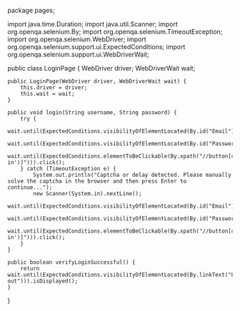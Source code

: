 package pages;

import java.time.Duration;
import java.util.Scanner;
import org.openqa.selenium.By;
import org.openqa.selenium.TimeoutException;
import org.openqa.selenium.WebDriver;
import org.openqa.selenium.support.ui.ExpectedConditions;
import org.openqa.selenium.support.ui.WebDriverWait;

public class LoginPage {
    WebDriver driver;
    WebDriverWait wait;
    
    public LoginPage(WebDriver driver, WebDriverWait wait) {
        this.driver = driver;
        this.wait = wait;
    }
    
    public void login(String username, String password) {
        try {
            wait.until(ExpectedConditions.visibilityOfElementLocated(By.id("Email"))).sendKeys(username);
            wait.until(ExpectedConditions.visibilityOfElementLocated(By.id("Password"))).sendKeys(password);
            wait.until(ExpectedConditions.elementToBeClickable(By.xpath("//button[contains(text(),'Log in')]"))).click();
        } catch (TimeoutException e) {
            System.out.println("Captcha or delay detected. Please manually solve the captcha in the browser and then press Enter to continue...");
            new Scanner(System.in).nextLine();
            wait.until(ExpectedConditions.visibilityOfElementLocated(By.id("Email"))).sendKeys(username);
            wait.until(ExpectedConditions.visibilityOfElementLocated(By.id("Password"))).sendKeys(password);
            wait.until(ExpectedConditions.elementToBeClickable(By.xpath("//button[contains(text(),'Log in')]"))).click();
        }
    }
    
    public boolean verifyLoginSuccessful() {
        return wait.until(ExpectedConditions.visibilityOfElementLocated(By.linkText("Log out"))).isDisplayed();
    }
}
